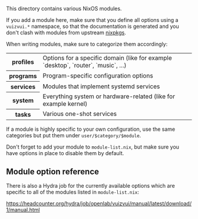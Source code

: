 This directory contains various NixOS modules.

If you add a module here, make sure that you define all options using a
`vuizvui.*` namespace, so that the documentation is generated and you don't
clash with modules from upstream [nixpkgs](https://github.com/NixOS/nixpkgs).

When writing modules, make sure to categorize them accordingly:

<table>
  <tr>
    <th>profiles</th>
    <td>Options for a specific domain (like for example
        `desktop`, `router`, `music`, ...)
    </td>
  </tr>
  <tr>
    <th>programs</th>
    <td>Program-specific configuration options</td>
  </tr>
  <tr>
    <th>services</th>
    <td>Modules that implement systemd services</td>
  </tr>
  <tr>
    <th>system</th>
    <td>Everything system or hardware-related (like for example kernel)</td>
  </tr>
  <tr>
    <th>tasks</th>
    <td>Various one-shot services</td>
  </tr>
</table>

If a module is highly specific to your own configuration, use the same
categories but put them under `user/$category/$module`.

Don't forget to add your module to `module-list.nix`, but make sure you have
options in place to disable them by default.

## Module option reference

There is also a Hydra job for the currently available options which are
specific to all of the modules listed in `module-list.nix`:

https://headcounter.org/hydra/job/openlab/vuizvui/manual/latest/download/1/manual.html
